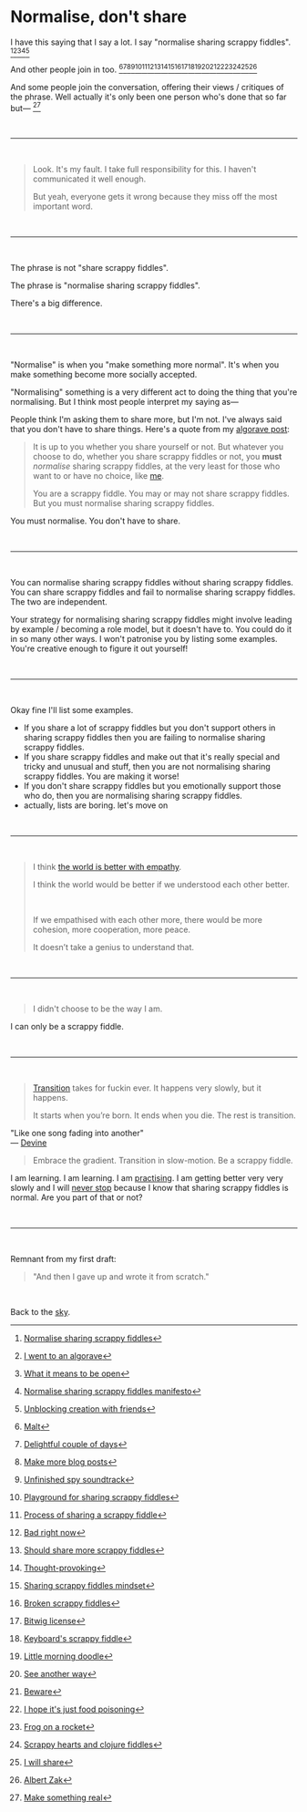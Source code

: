 # Normalise, don't share

I have this saying that I say a lot. I say "normalise sharing scrappy fiddles". [^norm-foc][^algorave][^heart][^manifesto][^report]

And other people join in too. [^malt][^carmen][^more][^spy][^playground][^process][^leaf][^should][^ai][^mindset][^broken][^bitwig][^keyboard][^doodle][^another][^beware][^norovirus][^frog][^hearts][^will][^albert]

And some people join the conversation, offering their views / critiques of the phrase. Well actually it's only been one person who's done that so far but— [^anselm]

<br>

<hr>

<br>

> Look. It's my fault. I take full responsibility for this. I haven't communicated it well enough. 
> 
> But yeah, everyone gets it wrong because they miss off the most important word.

<br>

<hr>

<br>

The phrase is not "share scrappy fiddles".

The phrase is "normalise sharing scrappy fiddles".

There's a big difference.

<br>

<hr>

<br>

"Normalise" is when you "make something more normal". It's when you make something become more socially accepted. 

"Normalising" something is a very different act to doing the thing that you're normalising. But I think most people interpret my saying as—

People think I'm asking them to share more, but I'm not. I've always said that you don't have to share things. Here's a quote from my [algorave post](https://www.todepond.com/wikiblogarden/scrappy-fiddles/sharing/normalising/live/):

> It is up to you whether you share yourself or not. But whatever you choose to do, whether you share scrappy fiddles or not, you **must** *normalise* sharing scrappy fiddles, at the very least for those who want to or have no choice, like [me](https://www.todepond.com/wikiblogarden/men/choose/the-way-i-am/).
> 
> You are a scrappy fiddle. You may or may not share scrappy fiddles. But you must normalise sharing scrappy fiddles.

You must normalise. You don't have to share. 

<br>

<hr>

<br>

You can normalise sharing scrappy fiddles without sharing scrappy fiddles. You can share scrappy fiddles and fail to normalise sharing scrappy fiddles. The two are independent. 

Your strategy for normalising sharing scrappy fiddles might involve leading by example / becoming a role model, but it doesn't have to. You could do it in so many other ways. I won't patronise you by listing some examples. You're creative enough to figure it out yourself!

<br>

<hr>

<br>

Okay fine I'll list some examples. 

- If you share a lot of scrappy fiddles but you don't support others in sharing scrappy fiddles then you are failing to normalise sharing scrappy fiddles.
- If you share scrappy fiddles and make out that it's really special and tricky and unusual and stuff, then you are not normalising sharing scrappy fiddles. You are making it worse! 
- If you don't share scrappy fiddles but you emotionally support those who do, then you are normalising sharing scrappy fiddles. 
- actually, lists are boring. let's move on

<br>

<hr>

<br>

> I think [the world is better with empathy](https://www.todepond.com/wikiblogarden/genocide/peace/empathy/).
> 
> I think the world would be better if we understood each other better.
> 
> <br>
> 
> If we empathised with each other more, there would be more cohesion, more cooperation, more peace.
> 
> It doesn’t take a genius to understand that.

<br>

<hr>

<br>

> I didn't choose to be the way I am. 

I can only be a scrappy fiddle. 

<br>

<hr>

<br>

> [Transition](https://www.todepond.com/wikiblogarden/health/transition/in-slow-motion/) takes for fuckin ever. It happens very slowly, but it happens.
> 
> It starts when you’re born. It ends when you die. The rest is transition.

"Like one song fading into another"\
— [Devine](https://xxiivv.com/)

> Embrace the gradient. Transition in slow-motion. Be a scrappy fiddle.

I am learning. I am learning. I am [practising](https://www.todepond.com/wikiblogarden/genocide/platform/). I am getting better very very slowly and I will [never stop](https://www.todepond.com/wikiblogarden/art/never-stop-writing/) because I know that sharing scrappy fiddles is normal. Are you part of that or not?

[^norm-foc]: [Normalise sharing scrappy fiddles](https://youtu.be/cF2OF75ivZM?si=wZHgoOGYT-oAqOnW)
[^algorave]: [I went to an algorave](https://www.todepond.com/wikiblogarden/scrappy-fiddles/sharing/normalising/live/)
[^heart]: [What it means to be open](https://2024.heartofclojure.eu/talks/what-it-means-to-be-open/)
[^manifesto]: [Normalise sharing scrappy fiddles manifesto](https://www.todepond.com/wikiblogarden/scrappy-fiddles/sharing/normalising/manifesto/)
[^report]: [Unblocking creation with friends](https://www.todepond.com/report/arroost/)
[^anselm]: [Make something real](https://mas.to/@TodePond/113242791702074450)
[^malt]: [Malt](https://fosstodon.org/@olav/113182150522940353)
[^carmen]: [Delightful couple of days](https://hola-soy-milk.online/@hola_soy_milk/113168627896818328)
[^more]: [Make more blog posts](https://hdev.im/@farcaller/113164924734857836)
[^spy]: [Unfinished spy soundtrack](https://berlin.social/@jack/113219403420385663)
[^playground]: [Playground for sharing scrappy fiddles](https://tenforward.social/@eli_oat/113076289530513866)
[^process]: [Process of sharing a scrappy fiddle](https://social.evolved.systems/@evol/112987464807142502)
[^leaf]: [Bad right now](https://mastodon.gamedev.place/@The4thCircle/112951497044493525)
[^should]: [Should share more scrappy fiddles](https://tech.lgbt/@TudbuT/113240161398594486)
[^ai]: [Thought-provoking](https://merveilles.town/@akkartik/112876795435784277)
[^mindset]: [Sharing scrappy fiddles mindset](https://kopimi.space/@aartaka/112767316374095936)
[^broken]: [Broken scrappy fiddles](https://mas.to/@TodePond/112761516659928107)
[^bitwig]: [Bitwig license](https://sunny.garden/@xavier/112734693590854610)
[^another]: [See another way](https://hachyderm.io/@livcomp/112732810348467407)
[^keyboard]: [Keyboard's scrappy fiddle](https://hachyderm.io/@ambientnuance/112568523878248525)
[^doodle]: [Little morning doodle](https://toot.cat/@plexus/112375912252267698)
[^beware]: [Beware](https://merveilles.town/@unkai/111998797065310548)
[^norovirus]: [I hope it's just food poisoning](https://mastodon.social/@spiralganglion/111308848637286384)
[^frog]: [Frog on a rocket](https://x.com/0thernet/status/1811710646729277740)
[^hearts]: [Scrappy hearts and clojure fiddles](https://manueluberti.eu/posts/2024-09-21-heart-of-clojure/)
[^will]: [I will share](https://x.com/iamseeley/status/1809287249760313623)
[^albert]: [Albert Zak](https://albertzak.com/)

<br>

<hr>

<br>

Remnant from my first draft:

> "And then I gave up and wrote it from scratch."

<br>

Back to the [sky](/sky).


